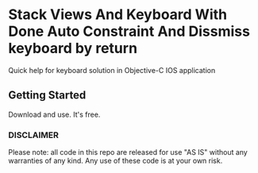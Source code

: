 # Stack Views And Keyboard With Done Auto Constraint And Dissmiss keyboard by return

Quick help for keyboard solution in Objective-C IOS application

## Getting Started

Download and use. It's free.

### DISCLAIMER

Please note: all code in this repo are released for use "AS IS" without any warranties of any kind.
Any use of these code is at your own risk. 
